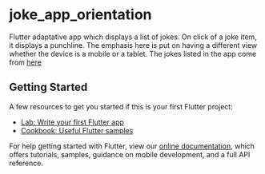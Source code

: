 # joke_app_orientation

Flutter adaptative app which displays a list of jokes. On click of a joke item, it displays a punchline. 
The emphasis here is put on having a different view whether the device is a mobile or a tablet.
The jokes listed in the app come from [here](https://github.com/15Dkatz/jokes-api-ruby/blob/master/data/jokes.json)

## Getting Started

A few resources to get you started if this is your first Flutter project:

- [Lab: Write your first Flutter app](https://flutter.dev/docs/get-started/codelab)
- [Cookbook: Useful Flutter samples](https://flutter.dev/docs/cookbook)

For help getting started with Flutter, view our
[online documentation](https://flutter.dev/docs), which offers tutorials,
samples, guidance on mobile development, and a full API reference.

